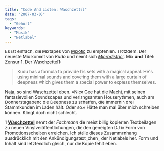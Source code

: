 ```yaml
---
title: "Code And Listen: Waschzettel"
date: "2007-03-05"
tags:
  - "Gehört"
keywords:
  - "Musik"
  - "Netlabel"
---
```


Es ist einfach, die Mixtapes von [Mixotic](http://www.mixotic.net/) zu empfehlen. Trotzdem. Der neueste Mix kommt von _Kudo_ und nennt sich [_Microdistrict_](http://www.mixotic.net/free-dj-sets/mixes/73/kudu-microdistrict). Mix **und** Titel: Zensur 1. Der Waschzettel[1](#f001):

> Kudu has a formula to provide his sets with a magical appeal. He's using minimal sounds and covering them with a large curtain of deepness which gives them a special power to express themselves.

Naja, so sind Waschzettel eben. »Nico Gee hat die Macht, mit seinen fantasievollen Soundscapes und verlangsamten Houserythmen, auch am Donnerstagabend die Deepness zu schaffen, die immerhin drei Stammkunden im Laden hält. Oder so.« Hätte man mal über mich schreiben können. Klingt doch nicht schlecht.

1 [**Waschzettel**](http://de.wikipedia.org/wiki/Waschzettel "Wikipedia: Waschzettel") nennt der _Fachmann_ die meist billig kopierten Textbeilagen zu neuen Vinylveröffentlichungen, die den geneigten DJ in Form von Promotionsscheiben erreichen. Ich stelle dieses Zusammenhang ausdrücklich mit den Ankündigungstext_chen_ der Netlabels her. Form und Inhalt sind letztendlich gleich, nur die Kopie fehlt eben.
